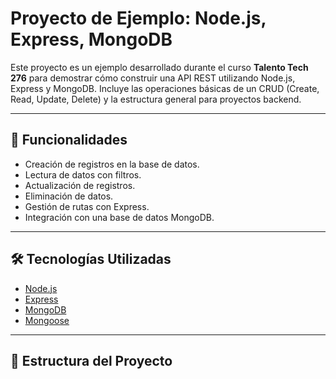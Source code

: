 # Proyecto de Ejemplo: Node.js, Express, MongoDB

Este proyecto es un ejemplo desarrollado durante el curso **Talento Tech 276** para demostrar cómo construir una API REST utilizando Node.js, Express y MongoDB. Incluye las operaciones básicas de un CRUD (Create, Read, Update, Delete) y la estructura general para proyectos backend.

---

## 🚀 Funcionalidades

- Creación de registros en la base de datos.
- Lectura de datos con filtros.
- Actualización de registros.
- Eliminación de datos.
- Gestión de rutas con Express.
- Integración con una base de datos MongoDB.

---

## 🛠️ Tecnologías Utilizadas

- [Node.js](https://nodejs.org/)
- [Express](https://expressjs.com/)
- [MongoDB](https://www.mongodb.com/)
- [Mongoose](https://mongoosejs.com/)

---

## 📂 Estructura del Proyecto

